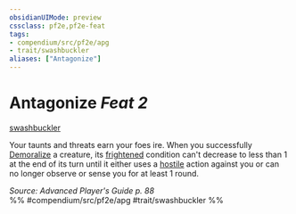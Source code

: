 ```yaml
---
obsidianUIMode: preview
cssclass: pf2e,pf2e-feat
tags:
- compendium/src/pf2e/apg
- trait/swashbuckler
aliases: ["Antagonize"]
---
```

# Antagonize  *Feat 2*  
[swashbuckler](/rules/traits/swashbuckler-apg.md)  


Your taunts and threats earn your foes ire. When you successfully [Demoralize](/rules/actions/demoralize.md) a creature, its [frightened](/rules/conditions.md#Frightened) condition can't decrease to less than 1 at the end of its turn until it either uses a [hostile](/rules/conditions.md#Hostile) action against you or can no longer observe or sense you for at least 1 round.

*Source: Advanced Player's Guide p. 88*  
%% #compendium/src/pf2e/apg #trait/swashbuckler %%